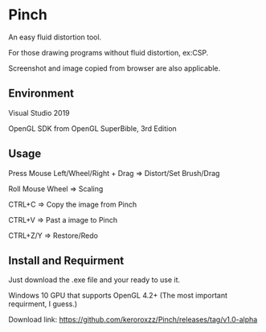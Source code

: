 Pinch
=================================
An easy fluid distortion tool.

For those drawing programs without fluid distortion, ex:CSP.

Screenshot and image copied from browser are also applicable.

Environment
---------------------------------
Visual Studio 2019

OpenGL SDK from OpenGL SuperBible, 3rd Edition

Usage
---------------------------------
Press Mouse Left/Wheel/Right + Drag  =>  Distort/Set Brush/Drag

Roll Mouse Wheel  =>  Scaling

CTRL+C  =>  Copy the image from Pinch

CTRL+V  =>  Past a image to Pinch

CTRL+Z/Y  =>  Restore/Redo

Install and Requirment
---------------------------------
Just download the .exe file and your ready to use it.

Windows 10
GPU that supports OpenGL 4.2+ (The most important requirment, I guess.)

Download link:
https://github.com/keroroxzz/Pinch/releases/tag/v1.0-alpha

